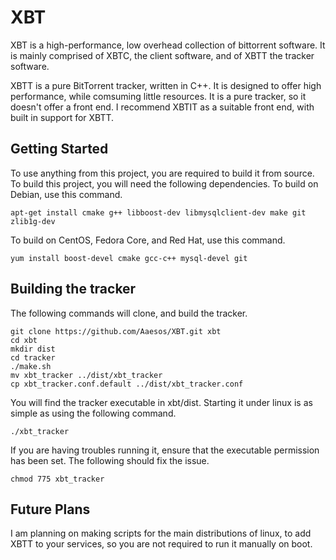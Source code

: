 # XBT
XBT is a high-performance, low overhead collection of bittorrent software. It is mainly comprised of XBTC, the client software, and of XBTT the tracker software.

XBTT is a pure BitTorrent tracker, written in C++. It is designed to offer high performance, while comsuming little resources. It is a pure tracker, so it doesn't offer a front end. I recommend XBTIT as a suitable front end, with built in support for XBTT.

## Getting Started
To use anything from this project, you are required to build it from source. To build this project, you will need the following dependencies.
To build on Debian, use this command.
```
apt-get install cmake g++ libboost-dev libmysqlclient-dev make git zlib1g-dev
```
To build on CentOS, Fedora Core, and Red Hat, use this command.
```
yum install boost-devel cmake gcc-c++ mysql-devel git
```

## Building the tracker
The following commands will clone, and build the tracker.
```
git clone https://github.com/Aaesos/XBT.git xbt
cd xbt
mkdir dist
cd tracker
./make.sh
mv xbt_tracker ../dist/xbt_tracker
cp xbt_tracker.conf.default ../dist/xbt_tracker.conf
```
You will find the tracker executable in xbt/dist. Starting it under linux is as simple as using the following command.
```
./xbt_tracker
```
If you are having troubles running it, ensure that the executable permission has been set. The following should fix the issue.
```
chmod 775 xbt_tracker
```

## Future Plans
I am planning on making scripts for the main distributions of linux, to add XBTT to your services, so you are not required to run it manually on boot.

